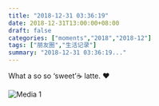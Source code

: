 ```yaml
---
title: "2018-12-31 03:36:19"
date: 2018-12-31T13:00:00+08:00
draft: false
categories: ["moments","2018","2018-12"]
tags: ["朋友圈","生活记录"]
summary: "2018-12-31 03:36:19..."
---
```


What a so so ‘sweet’☕️ latte. ❤️

![Media 1](/Moments/photos/2018-12-31/201812310336190.jpg)

